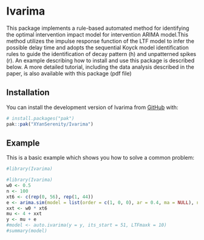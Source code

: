 
<!-- README.md is generated from README.Rmd. Please edit that file -->

# Ivarima

<!-- badges: start -->
<!-- badges: end -->

This package implements a rule-based automated method for identifying
the optimal intervention impact model for intervention ARIMA model.This
method utilizes the impulse response function of the LTF model to infer
the possible delay time and adopts the sequential Koyck model
identification rules to guide the identification of decay pattern (h)
and unpatterned spikes (r). An example describing how to install and use
this package is described below. A more detailed tutorial, including the
data analysis described in the paper, is also available with this
package (pdf file)

## Installation

You can install the development version of Ivarima from
[GitHub](https://github.com/) with:

``` r
# install.packages("pak")
pak::pak("XYanSerenity/Ivarima")
```

## Example

This is a basic example which shows you how to solve a common problem:

``` r
#library(Ivarima)

#library(Ivarima)
w0 <- 0.5
n <- 100
xt6 <- c(rep(0, 56), rep(1, 44))
e <- arima.sim(model = list(order = c(1, 0, 0), ar = 0.4, ma = NULL), n = 100, sd = 0.1)
xxt <- w0 * xt6
mu <- 4 + xxt
y <- mu + e
#model <- auto.ivarima(y = y, its_start = 51, LTFmaxk = 10)
#summary(model)
```
